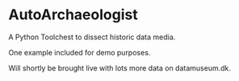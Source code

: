 # AutoArchaeologist

A Python Toolchest to dissect historic data media. 

One example included for demo purposes.

Will shortly be brought live with lots more data on datamuseum.dk.
